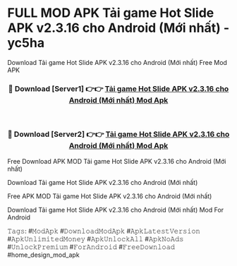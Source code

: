 # FULL MOD APK Tải game Hot Slide APK v2.3.16 cho Android (Mới nhất) - yc5ha
Download Tải game Hot Slide APK v2.3.16 cho Android (Mới nhất) Free Mod APK

<div align="center">
<h3>🔴 Download [Server1] 👉👉 <a href="https://apk-comot.site?title=Tải_game_Hot_Slide_APK_v2.3.16_cho_Android_(Mới_nhất)">Tải game Hot Slide APK v2.3.16 cho Android (Mới nhất) Mod Apk</a></h3><br>

<h3>🔴 Download [Server2] 👉👉 <a href="https://apk-comot.site?title=Tải_game_Hot_Slide_APK_v2.3.16_cho_Android_(Mới_nhất)">Tải game Hot Slide APK v2.3.16 cho Android (Mới nhất) Mod Apk</a></h3>
</div>


Free Download APK MOD Tải game Hot Slide APK v2.3.16 cho Android (Mới nhất)

Download Tải game Hot Slide APK v2.3.16 cho Android (Mới nhất) 

Free APK MOD Tải game Hot Slide APK v2.3.16 cho Android (Mới nhất) 

Download Tải game Hot Slide APK v2.3.16 cho Android (Mới nhất) Mod For Android

𝚃𝚊𝚐𝚜: #𝙼𝚘𝚍𝙰𝚙𝚔 #𝙳𝚘𝚠𝚗𝚕𝚘𝚊𝚍𝙼𝚘𝚍𝙰𝚙𝚔 #𝙰𝚙𝚔𝙻𝚊𝚝𝚎𝚜𝚝𝚅𝚎𝚛𝚜𝚒𝚘𝚗 #𝙰𝚙𝚔𝚄𝚗𝚕𝚒𝚖𝚒𝚝𝚎𝚍𝙼𝚘𝚗𝚎𝚢 #𝙰𝚙𝚔𝚄𝚗𝚕𝚘𝚌𝚔𝙰𝚕𝚕 #𝙰𝚙𝚔𝙽𝚘𝙰𝚍𝚜 #𝚄𝚗𝚕𝚘𝚌𝚔𝙿𝚛𝚎𝚖𝚒𝚞𝚖 #𝙵𝚘𝚛𝙰𝚗𝚍𝚛𝚘𝚒𝚍 #𝙵𝚛𝚎𝚎𝙳𝚘𝚠𝚗𝚕𝚘𝚊𝚍 #home_design_mod_apk